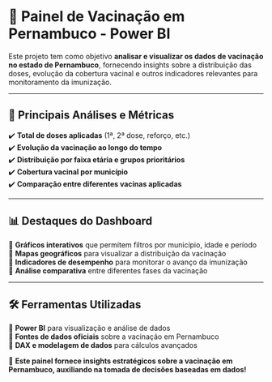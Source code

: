 # 💉 Painel de Vacinação em Pernambuco - Power BI  

Este projeto tem como objetivo **analisar e visualizar os dados de vacinação no estado de Pernambuco**, fornecendo insights sobre a distribuição das doses, evolução da cobertura vacinal e outros indicadores relevantes para monitoramento da imunização.  

---

## 📌 **Principais Análises e Métricas**  
✔️ **Total de doses aplicadas** (1ª, 2ª dose, reforço, etc.)  
✔️ **Evolução da vacinação ao longo do tempo**  
✔️ **Distribuição por faixa etária e grupos prioritários**  
✔️ **Cobertura vacinal por município**  
✔️ **Comparação entre diferentes vacinas aplicadas**  

---

## 📊 **Destaques do Dashboard**  
🔹 **Gráficos interativos** que permitem filtros por município, idade e período  
🔹 **Mapas geográficos** para visualizar a distribuição da vacinação  
🔹 **Indicadores de desempenho** para monitorar o avanço da imunização  
🔹 **Análise comparativa** entre diferentes fases da vacinação  

---

## 🛠️ **Ferramentas Utilizadas**  
📌 **Power BI** para visualização e análise de dados  
📌 **Fontes de dados oficiais** sobre a vacinação em Pernambuco  
📌 **DAX e modelagem de dados** para cálculos avançados  

🚀 **Este painel fornece insights estratégicos sobre a vacinação em Pernambuco, auxiliando na tomada de decisões baseadas em dados!**  
